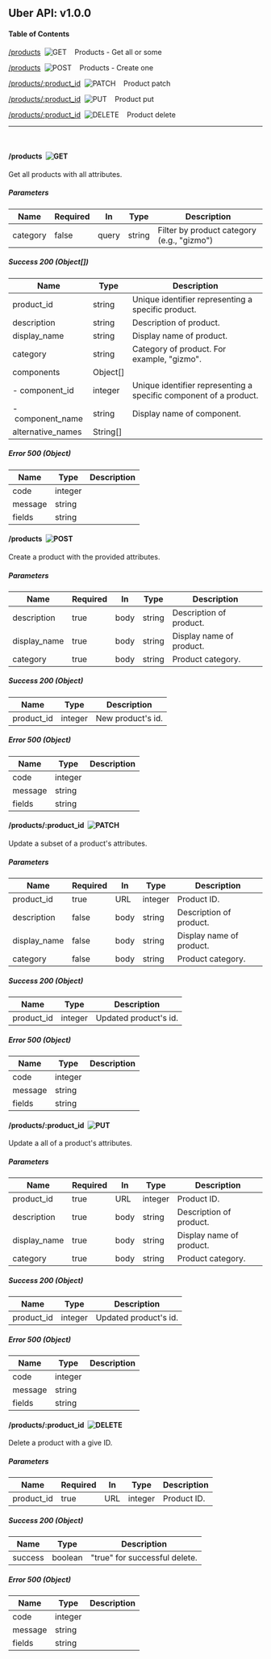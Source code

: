 ## Uber API: v1.0.0
#### Table of Contents


[/products](#/products_get)&nbsp;&nbsp;![GET](https://github.com/spatialdev/static-api-docs/blob/master/images/get.png?raw=true)&nbsp;&nbsp;&nbsp;&nbsp;Products - Get all or some

[/products](#/products_post)&nbsp;&nbsp;![POST](https://github.com/spatialdev/static-api-docs/blob/master/images/post.png?raw=true)&nbsp;&nbsp;&nbsp;&nbsp;Products - Create one



[/products/:product_id](#/products/:product_id_patch)&nbsp;&nbsp;![PATCH](https://github.com/spatialdev/static-api-docs/blob/master/images/patch.png?raw=true)&nbsp;&nbsp;&nbsp;&nbsp;Product patch

[/products/:product_id](#/products/:product_id_put)&nbsp;&nbsp;![PUT](https://github.com/spatialdev/static-api-docs/blob/master/images/put.png?raw=true)&nbsp;&nbsp;&nbsp;&nbsp;Product put

[/products/:product_id](#/products/:product_id_delete)&nbsp;&nbsp;![DELETE](https://github.com/spatialdev/static-api-docs/blob/master/images/delete.png?raw=true)&nbsp;&nbsp;&nbsp;&nbsp;Product delete



***
<br/>


#### <a id="/products_get">/products</a>&nbsp;&nbsp;![GET](https://github.com/spatialdev/static-api-docs/blob/master/images/get.png?raw=true)

Get all products with all attributes.

##### Parameters
|Name|Required|In|Type|Description|
|---|---|---|---|---|
|category|false|query|string|Filter by product category (e.g., &quot;gizmo&quot;)|


##### Success 200 (Object[])
|Name|Type|Description|
|---|---|---|
|product_id|string|Unique identifier representing a specific product.|
|description|string|Description of product.|
|display_name|string|Display name of product.|
|category|string|Category of product. For example, &quot;gizmo&quot;.|
|components|Object[]||
|-&nbsp;component_id|integer|Unique identifier representing a specific component of a product.|
|-&nbsp;component_name|string|Display name of component.|
|alternative_names|String[]||

##### Error 500 (Object)
|Name|Type|Description|
|---|---|---|
|code|integer||
|message|string||
|fields|string||


#### <a id="/products_post">/products</a>&nbsp;&nbsp;![POST](https://github.com/spatialdev/static-api-docs/blob/master/images/post.png?raw=true)

Create a product with the provided attributes.

##### Parameters
|Name|Required|In|Type|Description|
|---|---|---|---|---|
|description|true|body|string|Description of product.|
|display_name|true|body|string|Display name of product.|
|category|true|body|string|Product category.|


##### Success 200 (Object)
|Name|Type|Description|
|---|---|---|
|product_id|integer|New product&#39;s id.|

##### Error 500 (Object)
|Name|Type|Description|
|---|---|---|
|code|integer||
|message|string||
|fields|string||




#### <a id="/products/:product_id_patch">/products/:product_id</a>&nbsp;&nbsp;![PATCH](https://github.com/spatialdev/static-api-docs/blob/master/images/patch.png?raw=true)

Update a subset of a product&#39;s attributes.

##### Parameters
|Name|Required|In|Type|Description|
|---|---|---|---|---|
|product_id|true|URL|integer|Product ID.|
|description|false|body|string|Description of product.|
|display_name|false|body|string|Display name of product.|
|category|false|body|string|Product category.|


##### Success 200 (Object)
|Name|Type|Description|
|---|---|---|
|product_id|integer|Updated product&#39;s id.|

##### Error 500 (Object)
|Name|Type|Description|
|---|---|---|
|code|integer||
|message|string||
|fields|string||


#### <a id="/products/:product_id_put">/products/:product_id</a>&nbsp;&nbsp;![PUT](https://github.com/spatialdev/static-api-docs/blob/master/images/put.png?raw=true)

Update a all of a product&#39;s attributes.

##### Parameters
|Name|Required|In|Type|Description|
|---|---|---|---|---|
|product_id|true|URL|integer|Product ID.|
|description|true|body|string|Description of product.|
|display_name|true|body|string|Display name of product.|
|category|true|body|string|Product category.|


##### Success 200 (Object)
|Name|Type|Description|
|---|---|---|
|product_id|integer|Updated product&#39;s id.|

##### Error 500 (Object)
|Name|Type|Description|
|---|---|---|
|code|integer||
|message|string||
|fields|string||


#### <a id="/products/:product_id_delete">/products/:product_id</a>&nbsp;&nbsp;![DELETE](https://github.com/spatialdev/static-api-docs/blob/master/images/delete.png?raw=true)

Delete a product with a give ID.

##### Parameters
|Name|Required|In|Type|Description|
|---|---|---|---|---|
|product_id|true|URL|integer|Product ID.|


##### Success 200 (Object)
|Name|Type|Description|
|---|---|---|
|success|boolean|&quot;true&quot; for successful delete.|

##### Error 500 (Object)
|Name|Type|Description|
|---|---|---|
|code|integer||
|message|string||
|fields|string||



